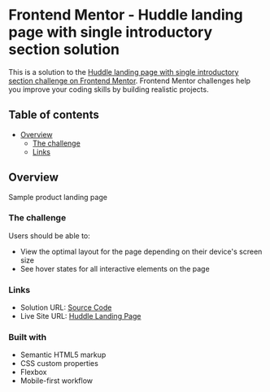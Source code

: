 # Frontend Mentor - Huddle landing page with single introductory section solution

This is a solution to the
[Huddle landing page with single introductory section challenge on Frontend Mentor](https://www.frontendmentor.io/challenges/huddle-landing-page-with-a-single-introductory-section-B_2Wvxgi0).
Frontend Mentor challenges help you improve your coding skills by building
realistic projects.

## Table of contents

- [Overview](#overview)
  - [The challenge](#the-challenge)
  - [Links](#links)

## Overview

Sample product landing page

### The challenge

Users should be able to:

- View the optimal layout for the page depending on their device's screen size
- See hover states for all interactive elements on the page

### Links

- Solution URL: [Source Code](https://github.com/sohhamm/huddle-landing-page)
- Live Site URL:
  [Huddle Landing Page](https://sohhamm.github.io/huddle-landing-page/)

### Built with

- Semantic HTML5 markup
- CSS custom properties
- Flexbox
- Mobile-first workflow
